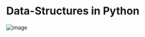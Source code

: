 # Data-Structures in Python
![image](https://user-images.githubusercontent.com/100082758/154852908-bee1b9a6-fd6b-4a9d-ae6a-dbf08f1cc0a5.png)
